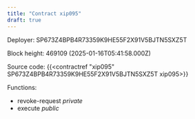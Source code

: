 ```yaml
---
title: "Contract xip095"
draft: true
---
```

Deployer: SP673Z4BPB4R73359K9HE55F2X91V5BJTN5SXZ5T


 



Block height: 469109 (2025-01-16T05:41:58.000Z)

Source code: {{<contractref "xip095" SP673Z4BPB4R73359K9HE55F2X91V5BJTN5SXZ5T xip095>}}

Functions:

* revoke-request _private_
* execute _public_
